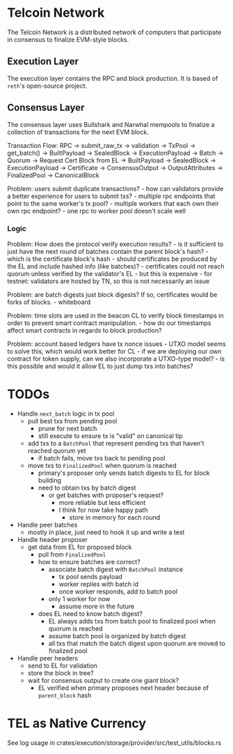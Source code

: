 # Telcoin Network
The Telcoin Network is a distributed network of computers that participate in consensus to finalize EVM-style blocks.

## Execution Layer
The execution layer contains the RPC and block production. It is based of `reth`'s open-source project.

## Consensus Layer
The consensus layer uses Bullshark and Narwhal mempools to finalize a collection of transactions for the next EVM block.

Transaction Flow:
RPC -> submit_raw_tx -> validation -> TxPool -> get_batch() -> BuiltPayload -> SealedBlock -> ExecutionPayload -> Batch -> Quorum -> Request Cert Block from EL -> BuiltPayload -> SealedBlock -> ExecutionPayload -> Certificate -> ConsensusOutput -> OutputAttributes -> FinalizedPool -> CanonicalBlock

Problem: users submit duplicate transactions?
    - how can validators provide a better experience for users to submit txs?
        - multiple rpc endpoints that point to the same worker's tx pool?
        - multiple workers that each own their own rpc endpoint?
        - one rpc to worker pool doesn't scale well

### Logic
Problem: How does the protocol verify execution results?
    - is it sufficient to just have the next round of batches contain the parent block's hash?
        - which is the certificate block's hash
    - should certificates be produced by the EL and include hashed info (like batches)?
        - certificates could not reach quorum unless verified by the validator's EL
            - but this is expensive
    - for testnet: validators are hosted by TN, so this is not necessarily an issue

Problem: are batch digests just block digests? If so, certificates would be forks of blocks.
    - whiteboard

Problem: time slots are used in the beacon CL to verify block timestamps in order to prevent smart contract manipulation.
    - how do our timestamps affect smart contracts in regards to block production?

Problem: account based ledgers have tx nonce issues
    - UTXO model seems to solve this, which would work better for CL
    - if we are deploying our own contract for token supply, can we also incorporate a UTXO-type model?
        - is this possible and would it allow EL to just dump txs into batches?

# TODOs
- Handle `next_batch` logic in tx pool
    - pull best txs from pending pool
        - prune for next batch
        - still execute to ensure tx is "valid" on canonical tip
    - add txs to a `BatchPool` that represent pending txs that haven't reached quorum yet
        - if batch fails, move txs back to pending pool
    - move txs to `FinalizedPool` when quorum is reached
        - primary's proposer only sends batch digests to EL for block building
        - need to obtain txs by batch digest
            - or get batches with proposer's request?
                - more reliable but less efficient
                - I think for now take happy path
                    - store in memory for each round
- Handle peer batches
    - mostly in place, just need to hook it up and write a test
- Handle header proposer
    - get data from EL for proposed block
        - pull from `FinalizedPool`
        - how to ensure batches are correct?
            - associate batch digest with `BatchPool` instance
                - tx pool sends payload
                - worker replies with batch id
                - once worker responds, add to batch pool
            - only 1 worker for now
                - assume more in the future
        - does EL need to know batch digest?
            - EL always adds txs from batch pool to finalized pool when quorum is reached
            - assume batch pool is organized by batch digest
            - all txs that match the batch digest upon quorum are moved to finalized pool
- Handle peer headers
    - send to EL for validation
    - store the block in tree?
    - wait for consensus output to create one giant block?
        - EL verified when primary proposes next header because of `parent_block` hash


# TEL as Native Currency
See log usage in crates/execution/storage/provider/src/test_utils/blocks.rs
